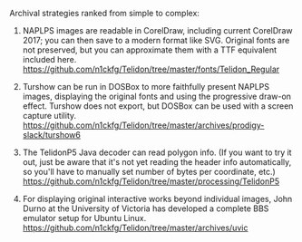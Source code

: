 Archival strategies ranked from simple to complex:

1. NAPLPS images are readable in CorelDraw, including current CorelDraw 2017;
you can then save to a modern format like SVG. Original fonts are not preserved,
but you can approximate them with a TTF equivalent included here.
https://github.com/n1ckfg/Telidon/tree/master/fonts/Telidon_Regular

2. Turshow can be run in DOSBox to more faithfully present NAPLPS images,
displaying the original fonts and using the progressive draw-on effect. Turshow
does not export, but DOSBox can be used with a screen capture utility.
https://github.com/n1ckfg/Telidon/tree/master/archives/prodigy-slack/turshow6

3. The TelidonP5 Java decoder can read polygon info. (If you want to try it out,
just be aware that it's not yet reading the header info automatically, so you'll
have to manually set number of bytes per coordinate, etc.)
https://github.com/n1ckfg/Telidon/tree/master/processing/TelidonP5

4. For displaying original interactive works beyond individual images, John
Durno at the University of Victoria has developed a complete BBS emulator setup
for Ubuntu Linux.
https://github.com/n1ckfg/Telidon/tree/master/archives/uvic
